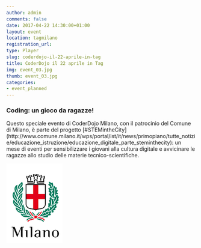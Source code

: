 ```yaml
---
author: admin
comments: false
date: 2017-04-22 14:30:00+01:00
layout: event
location: tagmilano
registration_url: 
type: Player
slug: coderdojo-il-22-aprile-in-tag
title: CoderDojo il 22 aprile in Tag
img: event_03.jpg
thumb: event_03.jpg
categories:
- event_planned
---
```


<h3>Coding: un gioco da ragazze!</h3>
Questo speciale evento di CoderDojo Milano, con il patrocinio del Comune di Milano, è parte del progetto [#STEMintheCity](http://www.comune.milano.it/wps/portal/ist/it/news/primopiano/tutte_notizie/educazione_istruzione/educazione_digitale_parte_steminthecity): un mese di eventi per sensibilizzare i giovani alla cultura digitale e avvicinare le ragazze allo studio delle materie tecnico-scientifiche.
<p>
<img src="/assets/img/logo_comune_milano.png" alt="Comune di Milano" >
